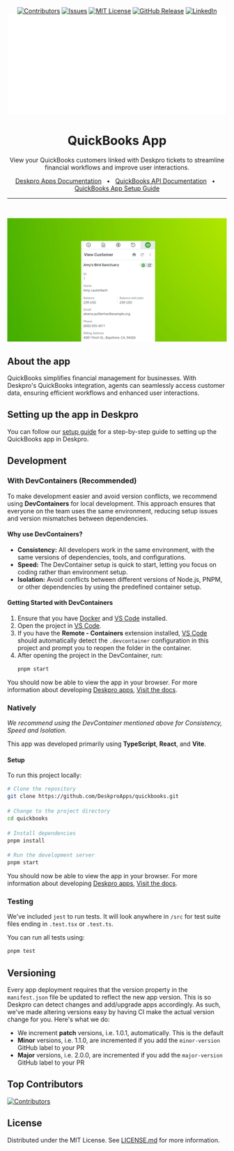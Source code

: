 <div align='center'>
  <a target='_blank' href=''><img src='https://img.shields.io/github/contributors/deskproapps/quickbooks.svg?style=for-the-badge' alt='Contributors' /></a>
  <a target='_blank' href='https://github.com/deskproapps/quickbooks/issues'><img src='https://img.shields.io/github/issues/deskproapps/quickbooks.svg?style=for-the-badge' alt='Issues' /></a>
  <a target='_blank' href='https://github.com/deskproapps/quickbooks/blob/master/LICENSE.md'><img src='https://img.shields.io/github/license/deskproapps/quickbooks.svg?style=for-the-badge' alt='MIT License' /></a>
  <a target='_blank' href='https://github.com/deskproapps/quickbooks/releases'><img src='https://img.shields.io/github/v/release/deskproapps/quickbooks?style=for-the-badge' alt='GitHub Release' /></a>
  <a target='_blank' href='https://www.linkedin.com/company/deskpro'><img src='https://img.shields.io/badge/-LinkedIn-black.svg?style=for-the-badge&logo=linkedin&colorB=555' alt='LinkedIn' /></a>

  <img src='readme.svg' />
</div>

<div align='center'>
  <h1>QuickBooks App</h1>
<p>View your QuickBooks customers linked with Deskpro tickets to streamline financial workflows and improve user interactions.</p>
  <a href='https://support.deskpro.com/ga/guides/developers/anatomy-of-an-app' target='_blank'>Deskpro Apps Documentation</a>
  <span>&nbsp;&nbsp;•&nbsp;&nbsp;</span>
  <a href='https://developer.intuit.com/app/developer/qbo/docs/develop' target='_blank'>QuickBooks API Documentation</a>
  <span>&nbsp;&nbsp;•&nbsp;&nbsp;</span>
  <a href='./SETUP.md' target='_blank'>QuickBooks App Setup Guide</a>
  <br />
  <hr />
  <br />
</div>

![Screenshot of the QuickBooks App](./docs/readme/app-screenshot.png)

## **About the app**
QuickBooks simplifies financial management for businesses. With Deskpro's QuickBooks integration, agents can seamlessly access customer data, ensuring efficient workflows and enhanced user interactions.

## **Setting up the app in Deskpro**
You can follow our [setup guide](./SETUP.md) for a step-by-step guide to setting up the QuickBooks app in Deskpro.

## Development

### With DevContainers (Recommended)
To make development easier and avoid version conflicts, we recommend using **DevContainers** for local development. This approach ensures that everyone on the team uses the same environment, reducing setup issues and version mismatches between dependencies.

#### Why use DevContainers?
- **Consistency:** All developers work in the same environment, with the same versions of dependencies, tools, and configurations.
- **Speed:** The DevContainer setup is quick to start, letting you focus on coding rather than environment setup.
- **Isolation:** Avoid conflicts between different versions of Node.js, PNPM, or other dependencies by using the predefined container setup.

#### Getting Started with DevContainers
1. Ensure that you have [Docker](https://www.docker.com/get-started) and [VS Code](https://code.visualstudio.com/) installed.
2. Open the project in [VS Code](https://code.visualstudio.com/).
3. If you have the **Remote - Containers** extension installed, [VS Code](https://code.visualstudio.com/) should automatically detect the `.devcontainer` configuration in this project and prompt you to reopen the folder in the container.
4. After opening the project in the DevContainer, run:
   ```bash
   pnpm start
   ```

You should now be able to view the app in your browser. For more information about developing [Deskpro apps](https://www.deskpro.com/apps), [Visit the docs](https://support.deskpro.com/ga/guides/developers/anatomy-of-an-app).

### Natively
_We recommend using the DevContainer mentioned above for Consistency, Speed and Isolation._

This app was developed primarily using **TypeScript**, **React**, and **Vite**.

#### Setup
To run this project locally:

 ```bash
# Clone the repository
git clone https://github.com/DeskproApps/quickbooks.git

# Change to the project directory
cd quickbooks

# Install dependencies
pnpm install

# Run the development server
pnpm start
```

You should now be able to view the app in your browser. For more information about developing [Deskpro apps](https://www.deskpro.com/apps), [Visit the docs](https://support.deskpro.com/ga/guides/developers/anatomy-of-an-app).

### Testing
We've included `jest` to run tests. It will look anywhere in `/src` for test suite files ending in `.test.tsx` or `.test.ts`.

You can run all tests using:

```bash
pnpm test
```

## Versioning
Every app deployment requires that the version property in the `manifest.json` file be updated to reflect the new app version. This is so Deskpro can detect changes and add/upgrade apps accordingly. As such, we've made altering versions easy by having CI make the actual version change for you. Here's what we do:

* We increment **patch** versions, i.e. 1.0.1, automatically. This is the default
* **Minor** versions, i.e. 1.1.0, are incremented if you add the `minor-version` GitHub label to your PR
* **Major** versions, i.e. 2.0.0, are incremented if you add the `major-version` GitHub label to your PR

## Top Contributors
[![Contributors](https://contrib.rocks/image?repo=deskproapps/quickbooks)](https://github.com/deskproapps/quickbooks/graphs/contributors)


## License
Distributed under the MIT License. See [LICENSE.md](LICENSE.md) for more information.